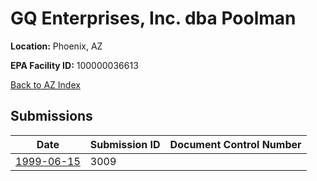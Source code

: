 # GQ Enterprises, Inc. dba Poolman

**Location:** Phoenix, AZ

**EPA Facility ID:** 100000036613

[Back to AZ Index](../../index.md)

## Submissions

| Date | Submission ID | Document Control Number |
|------|--------------|-------------------------|
| [1999-06-15](submissions/3009.md) | 3009 |  |
